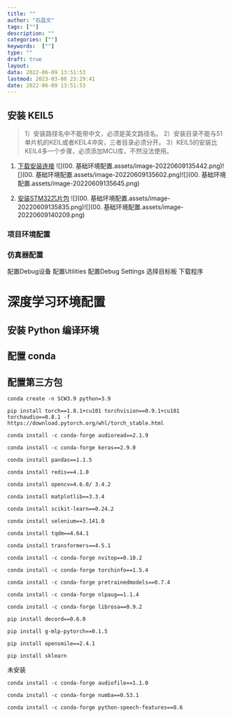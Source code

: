 ```yaml
---
title: ""
author: "石昌文"
tags: [""]
description: ""
categories: [""]
keywords:  [""]
type: ""
draft: true
layout: 
data: 2022-06-09 13:51:53
lastmod: 2023-03-08 23:29:41
date: 2022-06-09 13:51:53
---
```


## 安装 KEIL5

> 1）安装路径名中不能带中文，必须是英文路径名。
> 2）安装目录不能与51单片机的KEIL或者KEIL4冲突，三者目录必须分开。
> 3）KEIL5的安装比KEIL4多一个步骤，必须添加MCU库，不然没法使用。

1. [下载安装连接](https://www.keil.com/download/product/)
	![](00. 基础环境配置.assets/image-20220609135442.png)![](00. 基础环境配置.assets/image-20220609135602.png)![](00. 基础环境配置.assets/image-20220609135645.png)

2. [安装STM32芯片包](http://www.keil.com/dd2/pack/)
	![](00. 基础环境配置.assets/image-20220609135835.png)![](00. 基础环境配置.assets/image-20220609140209.png)

### 项目环境配置

### 仿真器配置

配置Debug设备
配置Utilities
配置Debug Settings
选择目标板
下载程序

# 深度学习环境配置

## 安装 Python 编译环境

## 配置 conda

## 配置第三方包

`conda create -n SCW3.9 python=3.9`

`pip install torch==1.8.1+cu101 torchvision==0.9.1+cu101 torchaudio==0.8.1 -f https://download.pytorch.org/whl/torch_stable.html`

`conda install -c conda-forge audioread==2.1.9` 

`conda install -c conda-forge keras==2.9.0`

`conda install pandas==1.1.5`

`conda install redis==4.1.0`

`conda install opencv=4.6.0/ 3.4.2`

`conda install matplotlib==3.3.4`

`conda install scikit-learn==0.24.2`

`conda install selenium==3.141.0`

`conda install tqdm==4.64.1`

`conda install transformers==4.5.1`

`conda install -c conda-forge nvitop==0.10.2`

`conda install -c conda-forge torchinfo==1.5.4`

`conda install -c conda-forge pretrainedmodels==0.7.4`

`conda install -c conda-forge nlpaug==1.1.4`

`conda install -c conda-forge librosa==0.9.2`

`pip install decord==0.6.0`

`pip install g-mlp-pytorch==0.1.5`

`pip install opensmile==2.4.1`

`pip install sklearn`

未安装

`conda install -c conda-forge audiofile==1.1.0`

`conda install -c conda-forge numba==0.53.1`

`conda install -c conda-forge python-speech-features==0.6`
